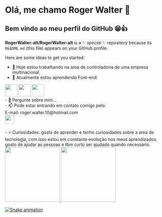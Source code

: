 # Olá, me chamo Roger Walter 👋
## Bem vindo ao meu perfil do GitHub 😁👍


**RogerWalter-alt/RogerWalter-alt** is a ✨ _special_ ✨ repository because its `README.md` (this file) appears on your GitHub profile.

Here are some ideas to get you started:

- 🔭 Hoje estou trabalhando na area de controladoria de uma empresa multinacional.
- 🌱 Atualmente estou aprendendo Font-end:
<div>
    <img width="40" height="40" src="https://cdn.jsdelivr.net/gh/devicons/devicon@latest/icons/html5/html5-original-wordmark.svg"  />
    <img width="40" height="40" src="https://cdn.jsdelivr.net/gh/devicons/devicon@latest/icons/css3/css3-original-wordmark.svg" />
   <img width="40" height="40" src="https://cdn.jsdelivr.net/gh/devicons/devicon@latest/icons/javascript/javascript-original.svg" />
</div>
- 💬 Pergunte sobre mim... <br>
- 📫 Pode estar entrando em contato comigo pelo:
<div>
  E-mail: roger.walter.10@hotmail.com <br>
  <a href="https://www.linkedin.com/in/roger-walter/" target="_blank">
      <img width="30" height="30" src="https://cdn.jsdelivr.net/gh/devicons/devicon@latest/icons/linkedin/linkedin-original.svg" />
  </a>
</div>
  <br>
- ⚡ Curiosidades: gosto de aprender e tenho curiosidades sobre a area de tecnologia, com isso estou em constante evolução nos meus aprendizados, gosto de ajudar as pessoas
e tbm curto ser ajudado quando necessário.

<div>
<a href="https://github.com/RogerWalter-alt](https://github.com/RogerWalter-alt">
<img loading="lazy" height="180em" src="https://github-readme-stats.vercel.app/api/top-langs/?username=seu-usuário-aqui&layout=compact&langs_count=7&theme=dracula"/>
<img loading="lazy" height="180em" src="https://github-readme-stats.vercel.app/api?username=seu-usuário-aqui&show_icons=true&theme=dracula&include_all_commits=true&count_private=true"/>
</div>

![Snake animation](https://github.com/RogerWalter-alt/RogerWalter-alt/blob/output/github-contribution-grid-snake.svg)
